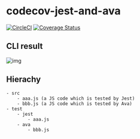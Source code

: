 # codecov-jest-and-ava

[![CircleCI](https://circleci.com/gh/neetbox/codecov-jest-and-ava.svg?style=svg)](https://circleci.com/gh/neetbox/codecov-jest-and-ava)
[![Coverage Status](https://coveralls.io/repos/github/neetbox/codecov-jest-and-ava/badge.svg?branch=master)](https://coveralls.io/github/neetbox/codecov-jest-and-ava?branch=master)

## CLI result 
![img](https://i.imgur.com/1aAPf9B.png)

## Hierachy
```
- src
    - aaa.js (a JS code which is tested by Jest)
    - bbb.js (a JS code which is tested by Ava)
- test
    - jest
        - aaa.js
    - ava
        - bbb.js
```
